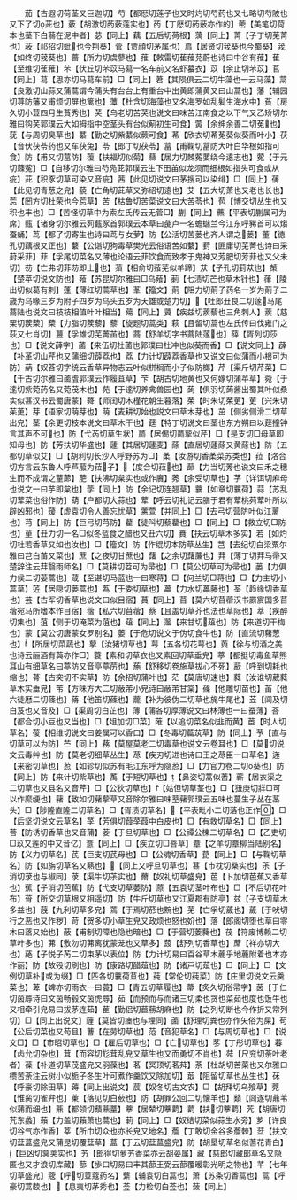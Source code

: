 <!-- { "loadSidebar": true } -->
　　茄【古遐切荷茎又巨迦切】芍【都厯切莲子也又时灼切芍药也又七略切芍陂也又下了切茈也】薂【胡激切菂薂莲实也】菂【丁厯切菂薂亦作的】蔤【美笔切荷本也茎下白蒻在泥中者】苾【同上】藕【五后切荷根】蕅【同上】菁【子丁切芜菁也】荍【祁招切蚍也今荆葵】菅【贾顔切茅属也】菺【居贤切茙葵也今蜀葵】茙【如终切茙葵也】蔷【所力切虞蓼也】蓷【敕雷切萑蓷莌蔚也诗曰中谷有蓷】萑【至维切萑蓷】芣【伏丘切芣苡马蕮一名车前又名虾蟇衣】苡【余止切芣苡】苢【同上】蕮【思亦切马蕮车前】□【同上】莙【其陨俱云二切牛藻也一云马藻】蒚【良激切山蒜又蒲蒿谓今蒲头有台台上有重台中出黄即蒲黄又曰山蒿也】藩【辅园切荨防藩又甫烦切屏也篱也】藫【杜含切海藻也又名海罗如乱髪生海水中】萯【房久切小荳四月生萯秀也】芺【乌老切苦芺也说文曰味苦江南食之以下气又乙矫切尔雅曰钩芺郭璞云大如拇指中空茎头有台似葪初生可食】蔩【余绅余善二切莬也】莸【与周切臭草也】藄【勤之切紫藄似蕨可食】莃【欣衣切莃莬葵似葵而叶小】茯【音伏茯苓药也又车茯兔】苓【郎丁切茯苓】葍【甫鞠切葍防大叶白华根如指可食】防【甫又切葍防】蕧【扶福切似菊】蕀【居力切棘蒬葽绕今逺志也】蒬【于元切蕀蒬】□【自移切尔雅曰芍凫茈郭璞云生下田苖似龙须而细根如指头可食或从疵】茈【积豕切草可染又音疵】茜【此见切说文曰茅搜可以染绯】□【同上】蒨【此见切青葱之皃】藐【亡角切茈草又弥绍切逺也】艾【五大切萧也又老也长也】莣【罔方切杜荣也今莣草】苦【枯鲁切苦菜说文曰大苦苓也】苞【博交切丛生也又积也丰也】□【苦怪切草中为索左氏传云无菅□】蒯【同上】藨【平表切蒯属可为席】薽【诸身切尔雅云茢薽豕首郭璞云本草曰彘卢一名蟾蠩兰今江东呼豨首可以煼蚕蛹】茑【都了切寄生也诗曰茑与女萝】防【公活切苦蒌也齐人谓之蒌】董【徳孔切藕根又正也】蘻【公诣切狗毒草樊光云俗语苦如蘻】葑【匪庸切芜菁也诗曰采葑采菲】菲【孚尾切菜名又薄也论语云菲饮食而致孝于鬼神又芳肥切芳菲也又父未切】芴【亡弗切菲芴即土也】蕦【相俞切薞芜似羊蹄】苁【子孔切葑苁也】茦【楚苹切说文防也】薞【苏昆切尔雅曰□乌薞】莿【七渍切芒也草木针也】葎【陵出切似葛有刺】蓬【薄红切蒿草也】莑【籀文】萴【阻力切萴子药名一岁为萴子二歳为乌喙三岁为附子四岁为乌头五岁为天雄或楚力切】【吐郎丑良二切蓫马尾蔏陆也说文曰枝枝相值叶叶相当】薚【同上】薋【疾兹切蒺藜也三角刺人】蒺【慈栗切蒺蔾】蔾【力脂切蒺藜】藜【旋题切蒿类】萩【且留切蒿也左氏传曰伐雍门之萩又七肖切】蘴【孚雄切芜菁苖也】蔏【舒羊切字书蔏陆蓫也】薛【胥列切莎也】□【说文薛字】蓾【来伍切杜蓾也郭璞曰杜冲也似葵而香】□【说文同上】薜【补革切山芹也又蒲细切薜荔也】荔【力计切薜荔香草也又说文曰似蒲而小根可为防】蒳【奴荅切字统云香草异物志云叶似栟榈而小子似防榔】芹【渠斤切芹菜】□【千古切尔雅曰蓾蔖郭璞云作履苴草】芐【胡古切地黄也又何嫁切蒲苹草】菀【于逺切紫菀药名又菀茂木也】苑【于逺切养禽兽园也】蒟【俱羽切蒟酱出蜀其叶似桑实似葚汉书云蜀唐蒙】蕣【师闰切木槿花朝生暮落】茱【时朱切茱茰】茰【兴朱切茱茰】芽【语家切萌芽也】萌【麦耕切始也説文曰草木芽也】茁【侧劣侧滑二切草出皃】茎【余更切枝本说文曰草木干也】莛【特丁切说文曰茎也东方朔曰以莛撞钟言其声不可也】防【弋芮切草生状】蘮【居偈切蘮蒘似芹】□【是支切□母草即知母也】防【芳扶切华盛也】蘧【其居切蘧麦】蒢【直居切蘧蒢又黄蒢也】防【五都切草似艾】□【胡利切长沙人呼野苏为□】葇【汝游切香葇菜苏类也】菈【洛合切方言云东鲁人呼芦菔为菈子】【度合切菈也】蓈【力当切莠也说文曰禾之穗生而不成谓之蕫蓈】萉【扶沸切枲实也或作黂】莠【余受切草也】芓【详饵切麻母也说文一曰芋即枲也】茡【同上】防【余记切连翘草】蘘【如章切蘘荷】蒜【苏乱切荤菜也俗作防】葫【户都切大蒜也】荤【呼云切礼记云膳于君有荤桃茢荤叶所以辟凶邪也】蕿【虚袁切令人善忘忧草】藼萱【并同上】□【去弓切营防叶似江蓠也】芎【同上】防【巨弓切芎防】藋【徒呌切藜藋也】□【同上】□【救立切□防也】荲【丑力切一名□似冬蓝食之醋也又丑六切】蕡【扶云切草木多实】若【如灼切杜若香草又如也汝也】□【籀文】防【作绲切本防草丛生】芑【去纪切白梁粟尔雅曰芑白苖又菜也】蔗【之夜切甘蔗也】藷【之余切藷薕也】荓【薄丁切荓马帚又楚辞注云荓翳雨师名】□【莫耕切苕可为帚也】□【莫公切草可为帚也】蒌【力俱力侯二切蒌蒿也】葴【至谌切马蓝也一曰寒蒋】□【何兰切□蒋也】□【力主切小蒿草】菦【居隠切蒌蒿也】蒍【于委切草也】藟【力水切藟藤也】荃【趋缘切香草也】芸【古军切香草也说文曰似目宿】蒷【同上】苜【莫六切苜蓿汉书罽賔国多苜蓿宛马所嗜本作目宿】蓿【私六切苜蓿】蔡【且盖切草芥也法也草际也】萃【疾醉切集也】菹【侧于切淹菜为菹也】葅【同上】蘫【来甘切葅也】防【来道切干梅也】蒙【莫公切唐蒙女罗别名】萎【于危切说文于伪切食牛也】防【直流切藸葱也】【所居切菜蔬也】蒘【汝猪切草也】萼【五各切花萼也】藇【徐与切酒之美也诗云酾酒有藇亦作□】蓑【素和切草衣也又素回切草垂皃】葶【都挺切毒鱼草熊耳山有细草名曰葶防又音亭葶苈也】葹【舒移切卷施草拔心不死】藃【呼到切耗也缩也】蓇【古突切不实草】防【余招切蒲叶也】茫【莫唐切速也】蕤【汝谁切葳蕤草木实垂皃】芾【方味方大二切蔽芾小皃诗曰蔽芾甘棠】蓧【他雕切苗也】苖【他六徒厯二切蓧也】蓨【他笛切蓧也】藣【补为彼伪二切草也旄牛尾也】苙【闾及切白芨也又音及】□【渠周切白芷也】薄【蒲各切厚薄说文曰林薄也一曰蚕薄】荅【都合切小豆也又当也】□【俎加切□菜】蓶【以追切菜名似韭而黄】茞【时人切草名】葰【相维切说文曰姜属可以香口】□【冬毒切萹茿草】防【同上】芧【直与切草可以为防】苎【同上】蓩【莫屋莫老二切毒草也说文云卷耳也】□【莫切说文云毒艸也】防【莫老切细草丛生】荩【疾刃切进也诗曰王之荩臣一曰草名】蒁【来密切草也】荵【如轸切似苏有毛江东呼为隐荵】□【力官力卷二切葵也】防【同上】防【来计切紫草也】萭【于短切草也】【鼻姿切蒿似蓍】蕲【居衣渠之二切草也又县名又音芹】□【公狄切草也】【姑但切草茎也】□【狃庚切牂□可以作縻绠也】藸【致如切藸蒘草又音除尔雅曰味荎藸郭璞云五味也蔓生子丛在茎头】□【陟隆直隆二切草名】□【胥渍切草名】【平表毗小二切落也正作】□【后坚切说文云草名】莩【芳俱切葭莩葭中白皮也】□【有救切草名】□【同上】菩【防诱切香草也又音蒲】荌【于旦切草也】□【公禫公梀二切草名】□【乙吏切□苡又莲的中又音亿】薏【同上】□【疾立切□菩草】蔁【之羊切蔁柳当陆别名】防【义力切草名】芪【巨支切芪母也】□【公魂切香草】菎【同上】□【与鞠切草名】防【如旃切草名又爇也】【同上又呼旦切草也】葚【市枕切桑实也】茮【子消切莍也与椒同】莍【渠牛切茮实也】薾【奴礼切草盛皃】芭【卜加切芭蕉又香草也】蕉【子消切芭蕉】防【弋支切草萎防】蒝【五袁切茎叶布也】□【不后切花叶布】莦【所交切草根又相遥切】防【牛斤切草也又江夏郡有防亭】兹【子支切草木多益也】蔇【九利切草多皃】蔫【于焉切菸也黦也】芜【亡孚切薉也】薉【于吠切行之恶也又作秽】苛【贺多切小草生皃又政烦也怒也妎也】落【郎阁切堕也草曰零木曰落又始也】蔽【甫制切障也隐也暗也】□【于营切萎蕤也】茷【符废博赖二切草叶多也】茀【敷勿切茀离犹蒙茏也又草多】蔎【舒列切香草也】蓆【祥亦切大也】蕝【子悦子芮二切束茅以表位】防【力计切易曰百谷草木蔍乎地蔍附着也本亦作丽】防【故殁切刷也】防【康路切醋葅也】防【诸戸切葅也】□【同上】□【文例切草补或为缀】□【匹各切蘘荷苴也】莼【常伦切莼菜】防【庄里切说文云羹菜也】萆【婢亦切雨衣一曰蓑】□【青五切草履也】菷【炙久切俗帚字】茵【于仁切茵蓐诗曰文茵畅毂文茵虎蓐】茹【而预而与而诸三切柔也贪也菜茹也度也饭牛也又相牵引皃易曰拔茅连茹】茞【勤侣切苣蕂胡麻也】防【之列切断也今作折又常列切】□【同上出说文】薶【莫皆切瘗也与埋同】蓾【舒理切粪也亦作矢俗为屎】苟【公后切菜也又苟且】蓸【在劳切草也】范【音犯草名】□【与周切草也】□【说文□】□【市昭切草也】□【雇后切草也】□【亡切草也】苳【丁彤切草也】萶【齿允切杂也】茸【而容切尨茸乱皃又草生也又而勇切不肖也】荈【尺兖切荼叶老者】葆【补道切草茂盛皃又羽葆也】茗【冥顶切茗荈】荼【杜胡切苦菜也又尔雅曰槚苦荼注云树小似栀子冬生叶可煮作羹饮又除加切】菆【阻留切草也丛生也】茠【呼豪切除田草】薅【同上出说文】莀【奴冬切古文农】□【胡拜切乌飱草】萒【惟脔切雀弁也】萰【落见切白蘝也】防【胡罪公回二切懐羊也】蘱【闾遂切薡苇似蒲而细也】薡【都领切蘱薡蕫】藆【居辇切藆藅】藅【扶切藆藅】苀【胡唐切苀东蠡】藾【力盖切藾萧也蒿也】莿【同上】□【奴结切菜似蒜生水旁】芗【许良切谷气亦作香】莘【所巾切众也亦长皃又地名】薝【丁敢切金谷多薝棘】葐【扶文切葐蒀盛皃又蒲昆切覆葐草】蒀【于云切葐蒀盛皃】防【胡垦切草名似蓍花青白】【巨凶切蓂荚实也】艻【郎得切萝艻香菜亦云胡荽属】藏【慈郎切藏郎草名又隐匿也又才浪切库藏】蔀【歩口切易曰丰其蔀王弼云蔀覆暧彰光明之物也】芊【七年切草盛皃】蔲【呼切荳蔻药名】蘩【辅袁切白蒿也】萧【苏条切香蒿也】蒿【呼豪切蒿菣也】【息夷切茅秀也】莶【力检切白莶也】蔹【同上】
